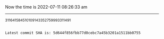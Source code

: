Now the time is 2022-07-11 08:26:33 am

---

<small>311641584510109143352759993311491</small>

```txt

Latest commit SHA is: 5d644f856fbb77d0cebc7a45b3201a1511bb0755
```
